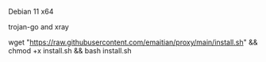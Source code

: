 Debian 11 x64

trojan-go and xray

wget "https://raw.githubusercontent.com/emaitian/proxy/main/install.sh" && chmod +x install.sh && bash install.sh
